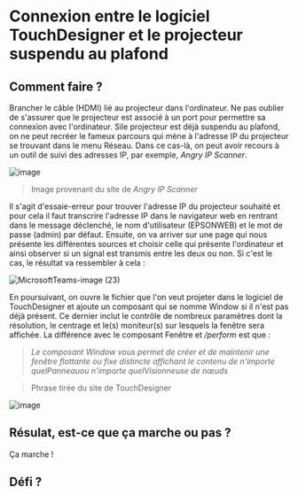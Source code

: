 # Connexion entre le logiciel TouchDesigner et le projecteur suspendu au plafond

## Comment faire ?
Brancher le câble (HDMI) lié au projecteur dans l'ordinateur. Ne pas oublier de s'assurer que le projecteur est associé à un port pour permettre sa connexion avec l'ordinateur. Sile projecteur est déjà suspendu au plafond, on ne peut recréer le fameux parcours qui mène à l'adresse IP du projecteur se trouvant dans le menu Réseau. Dans ce cas-là, on peut avoir recours à un outil de suivi des adresses IP, par exemple, *Angry IP Scanner*. 

![image](https://github.com/projet-final-2024/prototypage-camelie/assets/93718179/03b86597-d497-4d9e-84c4-f83fdcf284cd)
> Image provenant du site de *Angry IP Scanner*

Il s'agit d'essaie-erreur pour trouver l'adresse IP du projecteur souhaité et pour cela il faut transcrire l'adresse IP dans le navigateur web en rentrant dans le message déclenché, le nom d'utilisateur (EPSONWEB) et le mot de passe (admin) par défaut. Ensuite, on va arriver sur une page qui nous présente les différentes sources et choisir celle qui présente l'ordinateur et ainsi observer si un signal est transmis entre les deux ou non. Si c'est le cas, le résultat va ressembler à cela : 

![MicrosoftTeams-image (23)](https://github.com/projet-final-2024/prototypage-camelie/assets/93718179/c0fcd4fe-3bcd-465a-84ef-7a71189d250b)

En poursuivant, on ouvre le fichier que l'on veut projeter dans le logiciel de TouchDesigner et ajoute un composant qui se nomme Window si il n'est pas déjà présent. Ce dernier inclut le contrôle de nombreux paramètres dont la résolution, le centrage et le(s) moniteur(s) sur lesquels la fenêtre sera affichée. La différence avec le composant Fenêtre et */perform* est que : 

> *Le composant Window vous permet de créer et de maintenir une fenêtre flottante ou fixe distincte affichant le contenu de n'importe quelPanneauou n'importe quelVisionneuse de nœuds*

> Phrase tirée du site de TouchDesigner

![image](https://github.com/projet-final-2024/prototypage-camelie/assets/93718179/f3b09f07-43f5-4700-8025-fa3f6cefd126)

## Résulat, est-ce que ça marche ou pas ? 
Ça marche ! 

## Défi ?

